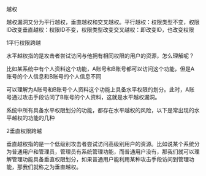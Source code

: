 越权

越权漏洞又分为平行越权，垂直越权和交叉越权。平行越权：权限类型不变，权限ID改变垂直越权：权限ID不变，权限类型改变交叉越权：即改变ID，也改变权限

1平行权限跨越

水平越权指的是攻击者尝试访问与他拥有相同权限的用户的资源，怎么理解呢？

比如某系统中有个人资料这个功能，A账号和B账号都可以访问这个功能，但是A账号的个人信息和B账号的个人信息不同

可以理解为A账号和B账号个人资料这个功能上具备水平权限的划分。此时，A账号通过攻击手段访问了B账号的个人资料，这就是水平越权漏洞。

系统中所有具备水平权限划分的功能，都存在水平越权的风险，以下是常出现的水平越权的功能的几种

2垂直权限跨越

垂直越权指的是一个低级别攻击者尝试访问高级别用户的资源。比如说某个系统分为普通用户和管理员，管理员有系统管理功能，而普通用户没有，那我们就可以理解管理功能具备垂直权限划分，如果普通用户能利用某种攻击手段访问到管理功能，那我们就称之为垂直越权。
